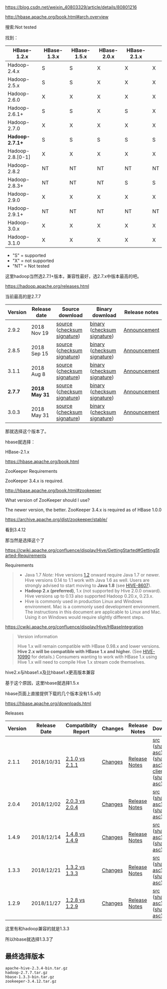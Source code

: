 https://blog.csdn.net/weixin_40803329/article/details/80801216



http://hbase.apache.org/book.html#arch.overview

搜索:Not tested

找到：

| HBase-1.2.x       | HBase-1.3.x | HBase-1.5.x | HBase-2.0.x | HBase-2.1.x |      |
| ----------------- | ----------- | ----------- | ----------- | ----------- | ---- |
| Hadoop-2.4.x      | S           | S           | X           | X           | X    |
| Hadoop-2.5.x      | S           | S           | X           | X           | X    |
| Hadoop-2.6.0      | X           | X           | X           | X           | X    |
| Hadoop-2.6.1+     | S           | S           | X           | S           | X    |
| Hadoop-2.7.0      | X           | X           | X           | X           | X    |
| **Hadoop-2.7.1+** | S           | S           | S           | S           | S    |
| Hadoop-2.8.[0-1]  | X           | X           | X           | X           | X    |
| Hadoop-2.8.2      | NT          | NT          | NT          | NT          | NT   |
| Hadoop-2.8.3+     | NT          | NT          | NT          | S           | S    |
| Hadoop-2.9.0      | X           | X           | X           | X           | X    |
| Hadoop-2.9.1+     | NT          | NT          | NT          | NT          | NT   |
| Hadoop-3.0.x      | X           | X           | X           | X           | X    |
| Hadoop-3.1.0      | X           | X           | X           | X           | X    |



- "S" = supported
- "X" = not supported
- "NT" = Not tested



这里hadoop当然选2.7.1+版本，兼容性最好，选2.7.x中版本最高的吧。

https://hadoop.apache.org/releases.html

当前最高的是2.7.7

| Version   | Release date    | Source download                                              | Binary download                                              | Release notes                                                |
| --------- | --------------- | ------------------------------------------------------------ | ------------------------------------------------------------ | ------------------------------------------------------------ |
| 2.9.2     | 2018 Nov 19     | [source](https://www.apache.org/dyn/closer.cgi/hadoop/common/hadoop-2.9.2/hadoop-2.9.2-src.tar.gz) ([checksum](https://dist.apache.org/repos/dist/release/hadoop/common/hadoop-2.9.2/hadoop-2.9.2-src.tar.gz.mds) [signature](https://dist.apache.org/repos/dist/release/hadoop/common/hadoop-2.9.2/hadoop-2.9.2-src.tar.gz.asc)) | [binary](https://www.apache.org/dyn/closer.cgi/hadoop/common/hadoop-2.9.2/hadoop-2.9.2.tar.gz) ([checksum](https://dist.apache.org/repos/dist/release/hadoop/common/hadoop-2.9.2/hadoop-2.9.2.tar.gz.mds) [signature](https://dist.apache.org/repos/dist/release/hadoop/common/hadoop-2.9.2/hadoop-2.9.2.tar.gz.asc)) | [Announcement](https://hadoop.apache.org/release/2.9.2.html) |
| 2.8.5     | 2018 Sep 15     | [source](https://www.apache.org/dyn/closer.cgi/hadoop/common/hadoop-2.8.5/hadoop-2.8.5-src.tar.gz) ([checksum](https://dist.apache.org/repos/dist/release/hadoop/common/hadoop-2.8.5/hadoop-2.8.5-src.tar.gz.mds) [signature](https://dist.apache.org/repos/dist/release/hadoop/common/hadoop-2.8.5/hadoop-2.8.5-src.tar.gz.asc)) | [binary](https://www.apache.org/dyn/closer.cgi/hadoop/common/hadoop-2.8.5/hadoop-2.8.5.tar.gz) ([checksum](https://dist.apache.org/repos/dist/release/hadoop/common/hadoop-2.8.5/hadoop-2.8.5.tar.gz.mds) [signature](https://dist.apache.org/repos/dist/release/hadoop/common/hadoop-2.8.5/hadoop-2.8.5.tar.gz.asc)) | [Announcement](https://hadoop.apache.org/release/2.8.5.html) |
| 3.1.1     | 2018 Aug 8      | [source](https://www.apache.org/dyn/closer.cgi/hadoop/common/hadoop-3.1.1/hadoop-3.1.1-src.tar.gz) ([checksum](https://dist.apache.org/repos/dist/release/hadoop/common/hadoop-3.1.1/hadoop-3.1.1-src.tar.gz.mds) [signature](https://dist.apache.org/repos/dist/release/hadoop/common/hadoop-3.1.1/hadoop-3.1.1-src.tar.gz.asc)) | [binary](https://www.apache.org/dyn/closer.cgi/hadoop/common/hadoop-3.1.1/hadoop-3.1.1.tar.gz) ([checksum](https://dist.apache.org/repos/dist/release/hadoop/common/hadoop-3.1.1/hadoop-3.1.1.tar.gz.mds) [signature](https://dist.apache.org/repos/dist/release/hadoop/common/hadoop-3.1.1/hadoop-3.1.1.tar.gz.asc)) | [Announcement](https://hadoop.apache.org/release/3.1.1.html) |
| **2.7.7** | **2018 May 31** | [source](https://www.apache.org/dyn/closer.cgi/hadoop/common/hadoop-2.7.7/hadoop-2.7.7-src.tar.gz) ([checksum](https://dist.apache.org/repos/dist/release/hadoop/common/hadoop-2.7.7/hadoop-2.7.7-src.tar.gz.mds) [signature](https://dist.apache.org/repos/dist/release/hadoop/common/hadoop-2.7.7/hadoop-2.7.7-src.tar.gz.asc)) | [binary](https://www.apache.org/dyn/closer.cgi/hadoop/common/hadoop-2.7.7/hadoop-2.7.7.tar.gz) ([checksum](https://dist.apache.org/repos/dist/release/hadoop/common/hadoop-2.7.7/hadoop-2.7.7.tar.gz.mds) [signature](https://dist.apache.org/repos/dist/release/hadoop/common/hadoop-2.7.7/hadoop-2.7.7.tar.gz.asc)) | [Announcement](https://hadoop.apache.org/release/2.7.7.html) |
| 3.0.3     | 2018 May 31     | [source](https://www.apache.org/dyn/closer.cgi/hadoop/common/hadoop-3.0.3/hadoop-3.0.3-src.tar.gz) ([checksum](https://dist.apache.org/repos/dist/release/hadoop/common/hadoop-3.0.3/hadoop-3.0.3-src.tar.gz.mds) [signature](https://dist.apache.org/repos/dist/release/hadoop/common/hadoop-3.0.3/hadoop-3.0.3-src.tar.gz.asc)) | [binary](https://www.apache.org/dyn/closer.cgi/hadoop/common/hadoop-3.0.3/hadoop-3.0.3.tar.gz) ([checksum](https://dist.apache.org/repos/dist/release/hadoop/common/hadoop-3.0.3/hadoop-3.0.3.tar.gz.mds) [signature](https://dist.apache.org/repos/dist/release/hadoop/common/hadoop-3.0.3/hadoop-3.0.3.tar.gz.asc)) | [Announcement](https://hadoop.apache.org/release/3.0.3.html) |

那就选择这个版本了。

hbase就选择：

HBase-2.1.x



https://hbase.apache.org/book.html

 ZooKeeper Requirements

ZooKeeper 3.4.x is required.



http://hbase.apache.org/book.html#zookeeper

What version of ZooKeeper should I use?

The newer version, the better. ZooKeeper 3.4.x is required as of HBase 1.0.0



https://archive.apache.org/dist/zookeeper/stable/

看到3.4.12

那当然是选择这个了



https://cwiki.apache.org/confluence/display/Hive/GettingStarted#GettingStarted-Requirements

Requirements

> - Java 1.7
>   *Note:*  Hive versions [1.2](https://issues.apache.org/jira/browse/HIVE/fixforversion/12329345/?selectedTab=com.atlassian.jira.jira-projects-plugin:version-summary-panel) onward require Java 1.7 or newer. Hive versions 0.14 to 1.1 work with Java 1.6 as well. Users are strongly advised to start moving to **Java 1.8** (see [HIVE-8607](https://issues.apache.org/jira/browse/HIVE-8607)).  
> - **Hadoop 2.x (preferred)**, 1.x (not supported by Hive 2.0.0 onward).
>   Hive versions up to 0.13 also supported Hadoop 0.20.x, 0.23.x.
> - Hive is commonly used in production Linux and Windows environment. Mac is a commonly used development environment. The instructions in this document are applicable to Linux and Mac. Using it on Windows would require slightly different steps.  



https://cwiki.apache.org/confluence/display/Hive/HBaseIntegration

> Version information
>
>
>
> Hive 1.x will remain compatible with HBase 0.98.x and lower versions. **Hive 2.x will be compatible with HBase 1.x and higher.** (See [HIVE-10990](https://issues.apache.org/jira/browse/HIVE-10990) for details.) Consumers wanting to work with HBase 1.x using Hive 1.x will need to compile Hive 1.x stream code themselves.



hive2.x与hbase1.x及比hbase1.x更高版本兼容

基于这个原因，这里hbase就选择1.5.x

hbase页面上直接提供下载的几个版本没有1.5.x的

https://hbase.apache.org/downloads.html

Releases

| Version | Release Date | Compatiblity Report                                          | Changes                                                      | Release Notes                                                | Download                                                     |
| ------- | ------------ | ------------------------------------------------------------ | ------------------------------------------------------------ | ------------------------------------------------------------ | ------------------------------------------------------------ |
| 2.1.1   | 2018/10/31   | [2.1.0 vs 2.1.1](https://apache.org/dist/hbase/2.1.1/compatibility_report_2.1.0_vs_2.1.1.html) | [Changes](https://apache.org/dist/hbase/2.1.1/CHANGES.md)    | [Release Notes](https://apache.org/dist/hbase/2.1.1/RELEASENOTES.md) | [src](https://www.apache.org/dyn/closer.lua/hbase/2.1.1/hbase-2.1.1-src.tar.gz) ([sha512](https://apache.org/dist/hbase/2.1.1/hbase-2.1.1-src.tar.gz.sha512) [asc](https://apache.org/dist/hbase/2.1.1/hbase-2.1.1-src.tar.gz.asc))  [bin](https://www.apache.org/dyn/closer.lua/hbase/2.1.1/hbase-2.1.1-bin.tar.gz) ([sha512](https://apache.org/dist/hbase/2.1.1/hbase-2.1.1-bin.tar.gz.sha512) [asc](https://apache.org/dist/hbase/2.1.1/hbase-2.1.1-bin.tar.gz.asc))  [client-bin](https://www.apache.org/dyn/closer.lua/hbase/2.1.1/hbase-2.1.1-client-bin.tar.gz) ([sha512](https://apache.org/dist/hbase/2.1.1/hbase-2.1.1-client-bin.tar.gz.sha512) [asc](https://apache.org/dist/hbase/2.1.1/hbase-2.1.1-client-bin.tar.gz.asc)) |
| 2.0.4   | 2018/12/02   | [2.0.3 vs 2.0.4](https://apache.org/dist/hbase/2.0.4/compatibility_report_2.0.3vs2.0.4.html) | [Changes](https://apache.org/dist/hbase/2.0.4/CHANGES.md)    | [Release Notes](https://apache.org/dist/hbase/2.0.4/RELEASENOTES.md) | [src](https://apache.org/dist/hbase/2.0.4/hbase-2.0.4-src.tar.gz) ([sha512](https://apache.org/dist/hbase/2.0.4/hbase-2.0.4-src.tar.gz.sha512) [asc](https://apache.org/dist/hbase/2.0.4/hbase-2.0.4-src.tar.gz.asc))  [bin](https://apache.org/dist/hbase/2.0.4/hbase-2.0.4-bin.tar.gz) ([sha512](https://apache.org/dist/hbase/2.0.4/hbase-2.0.4-src.tar.gz.sha512) [asc](https://apache.org/dist/hbase/2.0.4/hbase-2.0.4-src.tar.gz.asc)) |
| 1.4.9   | 2018/12/14   | [1.4.8 vs 1.4.9](https://apache.org/dist/hbase/1.4.9/compat-check-report.html) | [Changes](https://github.com/apache/hbase/blob/rel/1.4.9/CHANGES.txt) | [Release Notes](https://s.apache.org/hbase-1.4.9-jira-release-notes) | [src](https://www.apache.org/dyn/closer.lua/hbase/1.4.9/hbase-1.4.9-src.tar.gz) ([sha512](https://apache.org/dist/hbase/1.4.9/hbase-1.4.9-src.tar.gz.sha512) [asc](https://apache.org/dist/hbase/1.4.9/hbase-1.4.9-src.tar.gz.asc))  [bin](https://www.apache.org/dyn/closer.lua/hbase/1.4.9/hbase-1.4.9-bin.tar.gz) ([sha512](https://apache.org/dist/hbase/1.4.9/hbase-1.4.9-bin.tar.gz.sha512) [asc](https://apache.org/dist/hbase/1.4.9/hbase-1.4.9-bin.tar.gz.asc)) |
| 1.3.3   | 2018/12/21   | [1.3.2 vs 1.3.3](https://apache.org/dist/hbase/1.3.3/compat-check-report.html) | [Changes](https://github.com/apache/hbase/blob/rel/1.3.3/CHANGES.txt) | [Release Notes](https://s.apache.org/hbase-1.3.3-jira-release-notes) | [src](https://www.apache.org/dyn/closer.lua/hbase/1.3.3/hbase-1.3.3-src.tar.gz) ([sha512](https://apache.org/dist/hbase/1.3.3/hbase-1.3.3-src.tar.gz.sha512) [asc](https://apache.org/dist/hbase/1.3.3/hbase-1.3.3-src.tar.gz.asc))  [bin](https://www.apache.org/dyn/closer.lua/hbase/1.3.3/hbase-1.3.3-bin.tar.gz) ([sha512](https://apache.org/dist/hbase/1.3.3/hbase-1.3.3-bin.tar.gz.sha512) [asc](https://apache.org/dist/hbase/1.3.3/hbase-1.3.3-bin.tar.gz.asc)) |
| 1.2.9   | 2018/11/27   | [1.2.8 vs 1.2.9](https://apache.org/dist/hbase/hbase-1.2.9/compat-check-report.html) | [Changes](https://github.com/apache/hbase/blob/rel/1.2.9/CHANGES.txt) | [Release Notes](https://s.apache.org/hbase-1.2.9-jira-release-notes) | [src](https://www.apache.org/dyn/closer.lua/hbase/hbase-1.2.9/hbase-1.2.9-src.tar.gz) ([sha512](https://apache.org/dist/hbase/hbase-1.2.9/hbase-1.2.9-src.tar.gz.sha512) [asc](https://apache.org/dist/hbase/hbase-1.2.9/hbase-1.2.9-src.tar.gz.asc))  [bin](https://www.apache.org/dyn/closer.lua/hbase/hbase-1.2.9/hbase-1.2.9-bin.tar.gz) ([sha512](https://apache.org/dist/hbase/hbase-1.2.9/hbase-1.2.9-bin.tar.gz.sha512) [asc](https://apache.org/dist/hbase/hbase-1.2.9/hbase-1.2.9-bin.tar.gz.asc)) |

这里有和hadoop兼容的就是1.3.3



所以hbase就选择1.3.3了



## 最终选择版本

```
apache-hive-2.3.4-bin.tar.gz
hadoop-2.7.7.tar.gz
hbase-1.3.3-bin.tar.gz
zookeeper-3.4.12.tar.gz
```





